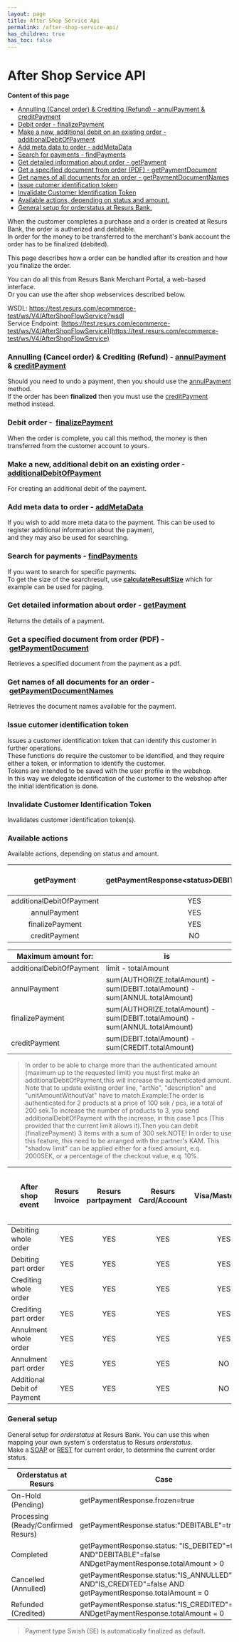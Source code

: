 ```yaml
---
layout: page
title: After Shop Service Api
permalink: /after-shop-service-api/
has_children: true
has_toc: false
---
```



# After Shop Service API 
**Content of this page**
- [Annulling (Cancel order) & Crediting (Refund) - annulPayment &
  creditPayment](/after-shop-service-api/annulling/)
- [Debit order -
  finalizePayment](/after-shop-service-api/finalize-payment/)
- [Make a new, additional debit on an existing order -
  additionalDebitOfPayment](/after-shop-service-api/additional-debit-of-payment/)
- [Add meta data to order -
  addMetaData](/after-shop-service-api/metadata-aftershop/)
- [Search for payments -
  findPayments](/after-shop-service-api/find-payments/)
- [Get detailed information about order -
  getPayment](/after-shop-service-api/get-payment/)
- [Get a specified document from order (PDF) -
  getPaymentDocument](/after-shop-service-api/getpaymentdocument/)
- [Get names of all documents for an order -
  getPaymentDocumentNames](/after-shop-service-api/get-payment-document-names/)
- [Issue cutomer identification token](#issue-cutomer-identification-token)
- [Invalidate Customer Identification Token](#invalidate-customer-identification-token)
- [Available actions, depending on status and
  amount.](#available-actions)
- [General setup for orderstatus at Resurs
  Bank.](#general-setup)

When the customer completes a purchase and a order is created at Resurs
Bank, the order is autherized and debitable.  
In order for the money to be transferred to the merchant's bank
account the order has to be finalized (debited).

This page describes how a order can be handled after its creation and
how you finalize the order.

You can do all this from Resurs Bank Merchant Portal, a web-based interface.  
Or you can use the after shop webservices described below.

WSDL: [https://test.resurs.com/ecommerce-test/ws/V4/AfterShopFlowService?wsdl  
](https://test.resurs.com/ecommerce-test/ws/V4/AfterShopFlowService?wsdl)Service
Endpoint: [https://test.resurs.com/ecommerce-test/ws/V4/AfterShopFlowService](https://test.resurs.com/ecommerce-test/ws/V4/AfterShopFlowService)

### Annulling (Cancel order) & Crediting (Refund) - [annulPayment](/after-shop-service-api/annulling/) & [creditPayment](/after-shop-service-api/Crediting/) 
Should you need to undo a payment, then you should use the
[annulPayment](/after-shop-service-api/annulling/) method.  
If the order has been **finalized** then you must use the
[creditPayment](/after-shop-service-api/Crediting/) method instead.  


### Debit order -  [finalizePayment](/after-shop-service-api/finalize-payment/)
When the order is complete, you call this method, the money is then
transferred from the customer account to yours.

### Make a new, additional debit on an existing order - [additionalDebitOfPayment](/after-shop-service-api/additional-debit-of-payment/)
For creating an additional debit of the payment.

### Add meta data to order - [addMetaData](/after-shop-service-api/metadata-aftershop/)
If you wish to add more meta data to the payment. This can be used to
register additional information about the payment,  
and they may also be used for searching.

### Search for payments - [findPayments](/after-shop-service-api/find-payments/)
If you want to search for specific payments.  
To get the size of the searchresult, use
[**calculateResultSize**](/after-shop-service-api/calculate-searchresult-size/) which for
example can be used for paging.

### Get detailed information about order - [getPayment](/after-shop-service-api/get-payment/)
Returns the details of a payment.

### Get a specified document from order (PDF) - [getPaymentDocument](/after-shop-service-api/getpaymentdocument/)
Retrieves a specified document from the payment as a pdf.

### Get names of all documents for an order - [getPaymentDocumentNames](/after-shop-service-api/get-payment-document-names/)
Retrieves the document names available for the payment.

### Issue cutomer identification token
Issues a customer identification token that can identify this customer
in further operations.  
These functions do require the customer to be identified, and they
require either a token, or information to identify the customer.  
Tokens are intended to be saved with the user profile in the webshop.  
In this way we delegate identification of the customer to the webshop
after the initial identification is done.

### Invalidate Customer Identification Token
Invalidates customer identification token(s).

### Available actions
Available actions, depending on status and amount.

|      **getPayment**      | getPaymentResponse\<status\>DEBITABLE\<status\> | getPaymentResponse\<status\>CREDITABLE\<status\> | getPaymentResponse \<status\>DEBITABLE\<status\>\<status\>CREDITABLE\<status\> |
|:------------------------:|:-----------------------------------------------:|:------------------------------------------------:|:------------------------------------------------------------------------------:|
| additionalDebitOfPayment |                       YES                       |                       YES                        |                                      YES                                       |
|       annulPayment       |                       YES                       |                        NO                        |                                      YES                                       |
|     finalizePayment      |                       YES                       |                        NO                        |                                      YES                                       |
|      creditPayment       |                       NO                        |                       YES                        |                                      YES                                       |

| Maximum amount for:      | is                                                                           |
|--------------------------|------------------------------------------------------------------------------|
| additionalDebitOfPayment | limit - totalAmount                                                          |
| annulPayment             | sum(AUTHORIZE.totalAmount) - sum(DEBIT.totalAmount) - sum(ANNUL.totalAmount) |
| finalizePayment          | sum(AUTHORIZE.totalAmount) - sum(DEBIT.totalAmount) - sum(ANNUL.totalAmount) |
| creditPayment            | sum(DEBIT.totalAmount) - sum(CREDIT.totalAmount)                             |

> In order to be able to charge more than the authenticated amount
> (maximum up to the requested limit) you must first make an
> additionalDebitOfPayment,this will increase the authenticated amount.
> Note that to update existing order line, "artNo", "description" and
> "unitAmountWithoutVat" have to match.Example:The order is
> authenticated for 2 products at a price of 100 sek / pcs, ie a total
> of 200 sek.To increase the number of products to 3, you send
> additionalDebitOfPayment with the increase, in this case 1 pcs (This
> provided that the current limit allows it).Then you can debit
> (finalizePayment) 3 items with a sum of 300 sek.NOTE! In order to use
> this feature, this need to be arranged with the partner's KAM. This
> "shadow limit" can be applied either for a fixed amount, e.q. 2000SEK,
> or a percentage of the checkout value, e.q. 10%.

| After shop event            | Resurs Invoice | Resurs partpayment | Resurs Card/Account | Visa/MasterCard | Bank payments directly from account to account:*Swish, Trustly* |
|-----------------------------|:--------------:|:------------------:|:-------------------:|:---------------:|:---------------------------------------------------------------:|
| Debiting whole order        |      YES       |        YES         |         YES         |       YES       |                               NO                                |
| Debiting part order         |      YES       |        YES         |         YES         |       YES       |                               NO                                |
| Crediting whole order       |      YES       |        YES         |         YES         |       YES       |                               YES                               |
| Crediting part order        |      YES       |        YES         |         YES         |       YES       |                               YES                               |
| Annulment whole order       |      YES       |        YES         |         YES         |       YES       |                               NO                                |
| Annulment part order        |      YES       |        YES         |         YES         |       NO        |                               NO                                |
| Additional Debit of Payment |      YES       |        YES         |         YES         |       NO        |                               NO                                |

### General setup
General setup for *orderstatus* at Resurs Bank.
You can use this when mapping your own system´s orderstatus to Resurs
*orderstatus*.  
Make a
[SOAP](/after-shop-service-api/get-payment/) or [REST](https://rco.integration.resurs.com/docs/) for
current order, to determine the current order status.

| Orderstatus at Resurs               | Case                                                                                                       |
|-------------------------------------|------------------------------------------------------------------------------------------------------------|
| On-Hold (Pending)                   | getPaymentResponse.frozen=true                                                                             |
| Processing (Ready/Confirmed Resurs) | getPaymentResponse.status:"DEBITABLE"=true                                                                 |
| Completed                           | getPaymentResponse.status: "IS_DEBITED"=true AND"DEBITABLE"=false ANDgetPaymentResponse.totalAmount \> 0   |
| Cancelled (Annulled)                | getPaymentResponse.status:"IS_ANNULLED"=true AND"IS_CREDITED"=false AND getPaymentResponse.totalAmount = 0 |
| Refunded (Credited)                 | getPaymentResponse.status:"IS_CREDITED"=true ANDgetPaymentResponse.totalAmount = 0                         |

> Payment type Swish (SE) is automatically finalized as default.

